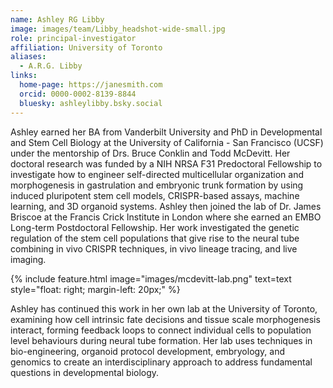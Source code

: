 ```yaml
---
name: Ashley RG Libby
image: images/team/Libby_headshot-wide-small.jpg
role: principal-investigator
affiliation: University of Toronto
aliases:
  - A.R.G. Libby
links:
  home-page: https://janesmith.com
  orcid: 0000-0002-8139-8844
  bluesky: ashleylibby.bsky.social
---
```


Ashley earned her BA from Vanderbilt University and PhD in Developmental and Stem Cell Biology at the University of California - San Francisco (UCSF) under the mentorship of Drs. Bruce Conklin and Todd McDevitt. Her doctoral research was funded by a NIH NRSA F31 Predoctoral Fellowship to investigate how to engineer self-directed multicellular organization and morphogenesis in gastrulation and embryonic trunk formation by using induced pluripotent stem cell models,  CRISPR-based assays, machine learning, and 3D organoid systems. Ashley then joined the lab of Dr. James Briscoe at the Francis Crick Institute in London where she earned an EMBO Long-term Postdoctoral Fellowship. Her work investigated the genetic regulation of the stem cell populations that give rise to the neural tube combining in vivo CRISPR techniques, in vivo lineage tracing, and live imaging. 

{%
  include feature.html
  image="images/mcdevitt-lab.png"
  text=text
  style="float: right; margin-left: 20px;"
%}


Ashley has continued this work in her own lab at the University of Toronto, examining how cell intrinsic fate decisions and tissue scale morphogenesis interact, forming feedback loops to connect individual cells to population level behaviours during neural tube formation. Her lab uses techniques in bio-engineering, organoid protocol development, embryology, and genomics to create an interdisciplinary approach to address fundamental questions in developmental biology.


